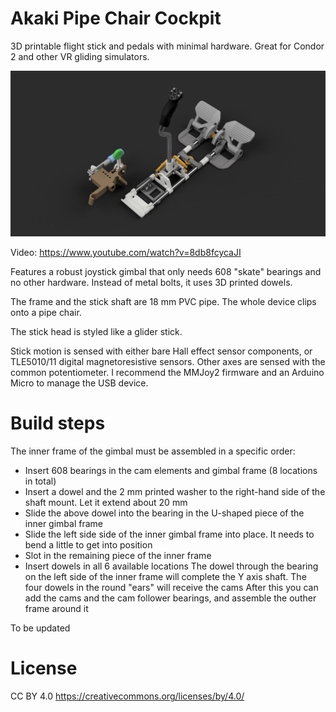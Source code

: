 # Akaki Pipe Chair Cockpit
3D printable flight stick and pedals with minimal hardware. Great for Condor 2 and other VR gliding simulators.

![3D render](pipechair%20cockpit%20render.png?raw=true)

Video: https://www.youtube.com/watch?v=8db8fcycaJI

Features a robust joystick gimbal that only needs 608 "skate" bearings and no other hardware. Instead of metal bolts, it uses 3D printed dowels.

The frame and the stick shaft are 18 mm PVC pipe. The whole device clips onto a pipe chair.

The stick head is styled like a glider stick.

Stick motion is sensed with either bare Hall effect sensor components, or TLE5010/11 digital magnetoresistive sensors. Other axes are sensed with the common potentiometer. I recommend the MMJoy2 firmware and an Arduino Micro to manage the USB device.

# Build steps

The inner frame of the gimbal must be assembled in a specific order:
* Insert 608 bearings in the cam elements and gimbal frame (8 locations in total)
* Insert a dowel and the 2 mm printed washer to the right-hand side of the shaft mount. Let it extend about 20 mm
* Slide the above dowel into the bearing in the U-shaped piece of the inner gimbal frame
* Slide the left side side of the inner gimbal frame into place. It needs to bend a little to get into position
* Slot in the remaining piece of the inner frame
* Insert dowels in all 6 available locations The dowel through the bearing on the left side of the inner frame will complete the Y axis shaft. The four dowels in the round "ears" will receive the cams
After this you can add the cams and the cam follower bearings, and assemble the outher frame around it

To be updated

# License

CC BY 4.0 https://creativecommons.org/licenses/by/4.0/
